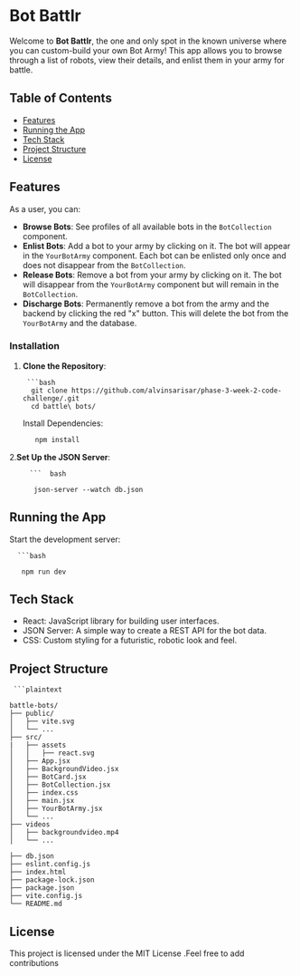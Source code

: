 # Bot Battlr

Welcome to **Bot Battlr**, the one and only spot in the known universe where you can custom-build your own Bot Army! This app allows you to browse through a list of robots, view their details, and enlist them in your army for battle.

## Table of Contents

- [Features](#features)
- [Running the App](#running-the-app)
- [Tech Stack](#tech-stack)
- [Project Structure](#project-structure)
- [License](#license)

## Features

As a user, you can:

- **Browse Bots**: See profiles of all available bots in the `BotCollection` component.
- **Enlist Bots**: Add a bot to your army by clicking on it. The bot will appear in the `YourBotArmy` component. Each bot can be enlisted only once and does not disappear from the `BotCollection`.
- **Release Bots**: Remove a bot from your army by clicking on it. The bot will disappear from the `YourBotArmy` component but will remain in the `BotCollection`.
- **Discharge Bots**: Permanently remove a bot from the army and the backend by clicking the red "x" button. This will delete the bot from the `YourBotArmy` and the database.



### Installation

1. **Clone the Repository**:

        ```bash
         git clone https://github.com/alvinsarisar/phase-3-week-2-code-challenge/.git
         cd battle\ bots/

   Install Dependencies:

     ```bash
        npm install

2.**Set Up the JSON Server**:




         ```  bash

          json-server --watch db.json


## Running the App
Start the development server:

      ```bash

       npm run dev



## Tech Stack
- React: JavaScript library for building user interfaces.
- JSON Server: A simple way to create a REST API for the bot data.
- CSS: Custom styling for a futuristic, robotic look and feel.

## Project Structure
     ```plaintext
 
    battle-bots/
    ├── public/
    │   ├── vite.svg
    │   └── ...
    ├── src/
    |   ├── assets
    │   │   ├── react.svg      
    │   ├── App.jsx
    │   ├── BackgroundVideo.jsx
    │   ├── BotCard.jsx
    │   ├── BotCollection.jsx
    │   ├── index.css
    │   ├── main.jsx
    │   ├── YourBotArmy.jsx
    │   └── ...
    ├── videos
    │   ├── backgroundvideo.mp4
    │   └── ...

    ├── db.json
    ├── eslint.config.js
    ├── index.html
    ├── package-lock.json
    ├── package.json
    ├── vite.config.js
    └── README.md
## License
This project is licensed under the MIT License .Feel free to add contributions





